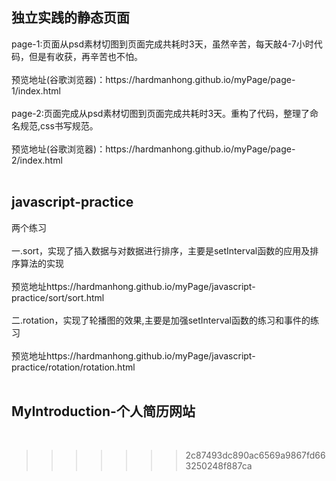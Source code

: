 <h2>独立实践的静态页面</h2>
<div>page-1:页面从psd素材切图到页面完成共耗时3天，虽然辛苦，每天敲4-7小时代码，但是有收获，再辛苦也不怕。</div><br>
<div>预览地址(谷歌浏览器)：https://hardmanhong.github.io/myPage/page-1/index.html</div>
<div><br></div>
<div>page-2:页面完成从psd素材切图到页面完成共耗时3天。重构了代码，整理了命名规范,css书写规范。</div><br>
<div>预览地址(谷歌浏览器)：https://hardmanhong.github.io/myPage/page-2/index.html</div>
<div><br></div>
<h2>javascript-practice</h2>
<div>两个练习</div><br>
<div>一.sort，实现了插入数据与对数据进行排序，主要是setInterval函数的应用及排序算法的实现</div><br>
<div>预览地址https://hardmanhong.github.io/myPage/javascript-practice/sort/sort.html</div>
<div><br></div>
<div>二.rotation，实现了轮播图的效果,主要是加强setInterval函数的练习和事件的练习</div><br>
<div>预览地址https://hardmanhong.github.io/myPage/javascript-practice/rotation/rotation.html</div><br>
<h2>MyIntroduction-个人简历网站</h2><br>

>>>>>>> 2c87493dc890ac6569a9867fd663250248f887ca
